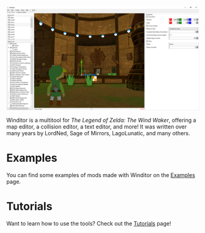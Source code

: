 <img src="./img/winditor.png"></img>

Winditor is a multitool for *The Legend of Zelda: The Wind Waker*, offering a map editor, a collision editor, a text editor, and more! It was written over many years by LordNed, Sage of Mirrors, LagoLunatic, and many others.

# Examples
You can find some examples of mods made with Winditor on the [Examples](examples/examples.md) page.

# Tutorials
Want to learn how to use the tools? Check out the [Tutorials](tutorials/tutorials.md) page!
